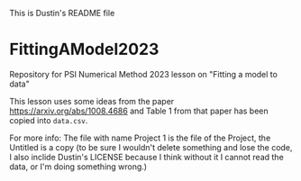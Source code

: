 This is Dustin's README file

# FittingAModel2023
Repository for PSI Numerical Method 2023 lesson on "Fitting a model to data"

This lesson uses some ideas from the paper https://arxiv.org/abs/1008.4686
and Table 1 from that paper has been copied into `data.csv`.


For more info:
The file with name Project 1 is the file of the Project, the Untitled is a copy (to be sure I wouldn't delete something and lose the code, I also inclide Dustin's LICENSE because I think without it I cannot read the data, or I'm doing something wrong.)
